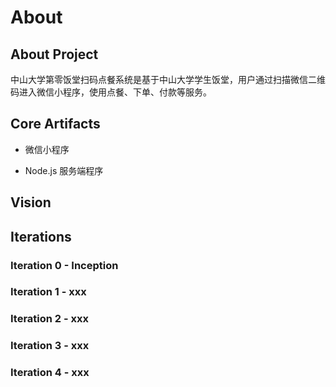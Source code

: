 # About

## About Project

中山大学第零饭堂扫码点餐系统是基于中山大学学生饭堂，用户通过扫描微信二维码进入微信小程序，使用点餐、下单、付款等服务。

## Core Artifacts

+ 微信小程序

+ Node.js 服务端程序

## Vision

## Iterations

### Iteration 0 - Inception

### Iteration 1 - xxx

### Iteration 2 - xxx

### Iteration 3 - xxx

### Iteration 4 - xxx
